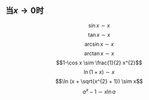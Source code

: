 ## 当$x \to 0$时
$$\sin x \sim x$$
$$\tan x \sim x$$
$$\arcsin x \sim x$$
$$\arctan x \sim x$$
$$1-\cos x \sim \frac{1}{2} x^{2}$$
$$\ln (1+x) \sim x$$
$$\ln (x + \sqrt{x^{2} + 1}) \sim x$$
$$a^{x} -1 \sim x \ln a$$

